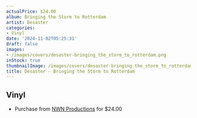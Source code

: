 ```yaml
---
actualPrice: $24.00
album: Bringing the Storm to Rotterdam
artist: Desaster
categories:
- Vinyl
date: '2024-11-02T05:25:31'
draft: false
images:
- /images/covers/desaster-bringing_the_storm_to_rotterdam.png
inStock: true
thumbnailImage: /images/covers/desaster-bringing_the_storm_to_rotterdam-thumb.png
title: Desaster - Bringing the Storm to Rotterdam
---
```


## Vinyl
* Purchase from [NWN Productions](http://shop.nwnprod.com/index.php?route=product/product&path=75&product_id=54524&sort=pd.name&order=ASC) for $24.00
